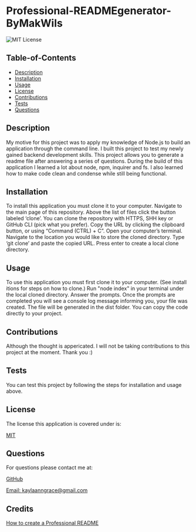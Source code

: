 
# Professional-READMEgenerator-ByMakWils


![MIT License](https://img.shields.io/badge/license-MIT-blue)
    

## Table-of-Contents 

- [Description](#description)
- [Installation](#installation)
- [Usage](#usage)
- [License](#license)
- [Contributions](#contributions)
- [Tests](#tests)
- [Questions](#questions)

## Description

My motive for this project was to apply my knowledge of Node.js to build an application through the command line. I built this project to test my newly gained backend development skills. This project allows you to generate a readme file after answering a series of questions. During the build of this application I learned a lot about node, npm, inquirer and fs. I also learned how to make code clean and condense while still being functional. 


## Installation

To install this application you must clone it to your computer. Navigate to the main page of this repository. Above the list of files click the button labeled ‘clone’. You can clone the repository with HTTPS, SHH key or GitHub CLI (pick what you prefer). Copy the URL by clicking the clipboard button, or using “Command (CTRL) + C”. Open your computer’s terminal. Navigate to the location you would like to store the cloned directory. Type ‘git clone’ and paste the copied URL. Press enter to create a local clone directory. 


## Usage

To use this application you must first clone it to your computer. (See install
itions for steps on how to clone.) Run "node index" in your terminal under the local cloned directory. Answer the prompts. Once the prompts are completed you will see a console log message informing you, your file was created. The file will be generated in the dist folder. You can copy the code directly to your project.


## Contributions

Although the thought is appericated. I will not be taking contributions to this project at the moment. Thank you :)


## Tests

You can test this project by following the steps for installation and usage above.


## License
The license this application is covered under is: 

[MIT](https://choosealicense.com/)
    
    

## Questions

For questions please contact me at: 

[GitHub](https://github.com/Kaylaanngrace)

[Email: kaylaanngrace@gmail.com](mailto:kaylaanngrace@gmail.com)


## Credits 

[How to create a Professional README](https://coding-boot-camp.github.io/full-stack/github/professional-readme-guide)


